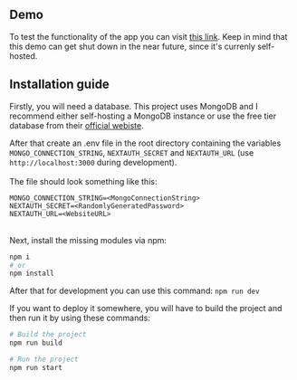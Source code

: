 ## Demo
To test the functionality of the app you can visit [this link](https://the-inventory-app.bobost.net/). Keep in mind that this demo can get shut down in the near future, since it's currenly self-hosted.

## Installation guide

Firstly, you will need a database. This project uses MongoDB and I recommend either self-hosting a MongoDB instance or use the free tier database from their [official webiste](657a197c5136d37474e4999f).

After that create an .env file in the root directory containing the variables `MONGO_CONNECTION_STRING`, `NEXTAUTH_SECRET` and `NEXTAUTH_URL` (use `http://localhost:3000` during development). 
<br><br>The file should look something like this:
```
MONGO_CONNECTION_STRING=<MongoConnectionString>
NEXTAUTH_SECRET=<RandomlyGeneratedPassword>
NEXTAUTH_URL=<WebsiteURL>
```
<br>
Next, install the missing modules via npm:

```bash
npm i
# or
npm install
```
After that for development you can use this command:
`npm run dev`

If you want to deploy it somewhere, you will have to build the project and then run it by using these commands:
```bash
# Build the project
npm run build

# Run the project
npm run start
```
